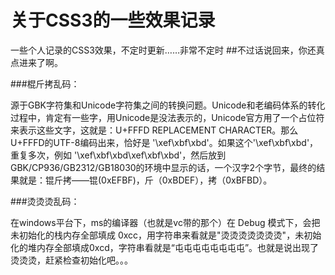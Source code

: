 # 关于CSS3的一些效果记录
一些个人记录的CSS3效果，不定时更新……非常不定时
##不过话说回来，你还真点进来了啊。


###棍斤拷乱码：

源于GBK字符集和Unicode字符集之间的转换问题。Unicode和老编码体系的转化过程中，肯定有一些字，用Unicode是没法表示的，Unicode官方用了一个占位符来表示这些文字，这就是：U+FFFD REPLACEMENT CHARACTER。那么U+FFFD的UTF-8编码出来，恰好是 '\xef\xbf\xbd'。如果这个'\xef\xbf\xbd'，重复多次，例如 '\xef\xbf\xbd\xef\xbf\xbd'，然后放到GBK/CP936/GB2312/GB18030的环境中显示的话，一个汉字2个字节，最终的结果就是：锟斤拷——锟(0xEFBF)，斤（0xBDEF），拷（0xBFBD）。

###烫烫烫乱码：

在windows平台下，ms的编译器（也就是vc带的那个）在 Debug 模式下，会把未初始化的栈内存全部填成 0xcc，用字符串来看就是"烫烫烫烫烫烫烫"，未初始化的堆内存全部填成0xcd，字符串看就是“屯屯屯屯屯屯屯屯”。也就是说出现了烫烫烫，赶紧检查初始化吧。。。
